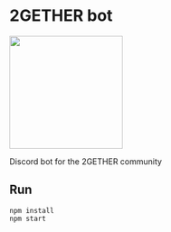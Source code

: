 # 2GETHER bot

<img src="https://discordapp.com/assets/e4923594e694a21542a489471ecffa50.svg" width="200" />

Discord bot for the 2GETHER community

## Run

```
npm install
npm start
```
